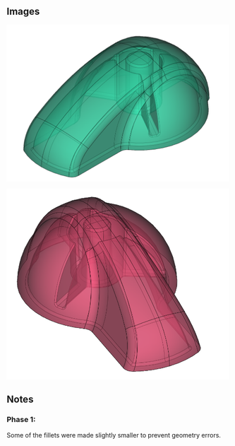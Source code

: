 ## Images

![TBD](./phase1.png)

![TBD](./phase2.png)

## Notes

### Phase 1:

Some of the fillets were made slightly smaller to prevent geometry errors.
